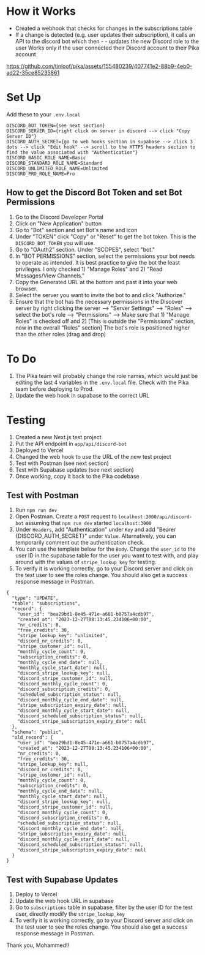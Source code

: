 # How it Works
- Created a webhook that checks for changes in the subscriptions table
- If a change is detected (e.g. user updates their subscription), it calls an API to the discord bot which then - - updates the new Discord role to the user
Works only if the user connected their Discord account to their Pika account

https://github.com/tinloof/pika/assets/155480239/407741e2-88b9-4eb0-ad22-35ce85235861


# Set Up
Add these to your `.env.local`
```
DISCORD_BOT_TOKEN={see next section}
DISCORD_SERVER_ID={right click on server in discord --> click "Copy Server ID"}
DISCORD_AUTH_SECRET={go to web hooks section in supabase --> click 3 dots --> click "Edit hook" --> scroll to the HTTPS headers section to find the value associated with "Authentication"} 
DISCORD_BASIC_ROLE_NAME=Basic
DISCORD_STANDARD_ROLE_NAME=Standard
DISCORD_UNLIMITED_ROLE_NAME=Unlimited
DISCORD_PRO_ROLE_NAME=Pro
```

## How to get the Discord Bot Token and set Bot Permissions
1. Go to the Discord Developer Portal
2. Click on "New Application" button
3. Go to "Bot" section and set Bot's name and icon 
4. Under "TOKEN" click "Copy" or "Reset" to get the bot token. This is the `DISCORD_BOT_TOKEN` you will use.
5. Go to "OAuth2" section. Under "SCOPES", select "bot."
6. In "BOT PERMISSIONS" section, select the permissions your bot needs to operate as intended. It is best practice to give the bot the least privileges. I only checked 1) "Manage Roles" and 2) "Read Messages/View Channels."
7. Copy the Generated URL at the bottom and past it into your web browser. 
8. Select the server you want to invite the bot to and click "Authorize."
9. Ensure that the bot has the necessary permissions in the Discover server by right clicking the server --> "Server Settings" --> "Roles" --> select the bot's role --> "Permissions" --> Make sure that 1) "Manage Roles" is checked off and 2) [This is outside the "Permissions" section, now in the overall "Roles" section] The bot's role is positioned higher than the other roles (drag and drop) 

# To Do
1. The Pika team will probably change the role names, which would just be editing the last 4 variables in the `.env.local` file. Check with the Pika team before deploying to Prod.
10. Update the web hook in supabase to the correct URL

# Testing 
1. Created a new Next.js test project
2. Put the API endpoint in `app/api/discord-bot`
11. Deployed to Vercel
12. Changed the web hook to use the URL of the new test project
13. Test with Postman (see next section)
14. Test with Supabase updates (see next section)
15. Once working, copy it back to the Pika codebase

## Test with Postman
1. Run `npm run dev`
2. Open Postman. Create a `POST` request to `localhost:3000/api/discord-bot` assuming that `npm run dev` started `localhost:3000`
3. Under `Headers`, add "Authentication" under `Key` and add "Bearer {DISCORD_AUTH_SECRET}" under `Value`. Alternatively, you can temporarily comment out the authentication check.
4. You can use the template below for the `Body`. Change the `user_id` to the user ID in the supabase table for the user you want to test with, and play around with the values of `stripe_lookup_key` for testing.
5. To verify it is working correctly, go to your Discord server and click on the test user to see the roles change. You should also get a success response message in Postman. 
```
{
  "type": "UPDATE",
  "table": "subscriptions",
  "record": {
    "user_id": "bea29bd1-8e45-471e-a661-b0757a4cdb97",
    "created_at": "2023-12-27T08:13:45.234106+00:00",
    "nr_credits": 0,
    "free_credits": 30,
    "stripe_lookup_key": "unlimited",
    "discord_nr_credits": 0,
    "stripe_customer_id": null,
    "monthly_cycle_count": 0,
    "subscription_credits": 0,
    "monthly_cycle_end_date": null,
    "monthly_cycle_start_date": null,
    "discord_stripe_lookup_key": null,
    "discord_stripe_customer_id": null,
    "discord_monthly_cycle_count": 0,
    "discord_subscription_credits": 0,
    "scheduled_subscription_status": null,
    "discord_monthly_cycle_end_date": null,
    "stripe_subscription_expiry_date": null,
    "discord_monthly_cycle_start_date": null,
    "discord_scheduled_subscription_status": null,
    "discord_stripe_subscription_expiry_date": null
  },
  "schema": "public",
  "old_record": {
    "user_id": "bea29bd1-8e45-471e-a661-b0757a4cdb97",
    "created_at": "2023-12-27T08:13:45.234106+00:00",
    "nr_credits": 0,
    "free_credits": 30,
    "stripe_lookup_key": null,
    "discord_nr_credits": 0,
    "stripe_customer_id": null,
    "monthly_cycle_count": 0,
    "subscription_credits": 0,
    "monthly_cycle_end_date": null,
    "monthly_cycle_start_date": null,
    "discord_stripe_lookup_key": null,
    "discord_stripe_customer_id": null,
    "discord_monthly_cycle_count": 0,
    "discord_subscription_credits": 0,
    "scheduled_subscription_status": null,
    "discord_monthly_cycle_end_date": null,
    "stripe_subscription_expiry_date": null,
    "discord_monthly_cycle_start_date": null,
    "discord_scheduled_subscription_status": null,
    "discord_stripe_subscription_expiry_date": null
  }
}
```

## Test with Supabase Updates
1. Deploy to Vercel
2. Update the web hook URL in supabase
3. Go to `subscriptions` table in supabase, filter by the user ID for the test user, directly modify the `stripe_lookup_key`
4. To verify it is working correctly, go to your Discord server and click on the test user to see the roles change. You should also get a success response message in Postman. 

Thank you, Mohammed!!